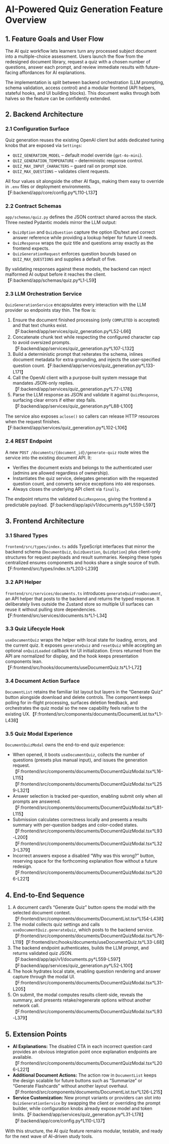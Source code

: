 # AI-Powered Quiz Generation Feature Overview

## 1. Feature Goals and User Flow
The AI quiz workflow lets learners turn any processed subject document into a multiple-choice assessment. Users launch the flow from the redesigned document library, request a quiz with a chosen number of questions, answer each prompt, and review immediate results with future-facing affordances for AI explanations.

The implementation is split between backend orchestration (LLM prompting, schema validation, access control) and a modular frontend (API helpers, stateful hooks, and UI building blocks). This document walks through both halves so the feature can be confidently extended.

## 2. Backend Architecture

### 2.1 Configuration Surface
Quiz generation reuses the existing OpenAI client but adds dedicated tuning knobs that are exposed via `Settings`:

- `QUIZ_GENERATION_MODEL` – default model override (`gpt-4o-mini`).
- `QUIZ_GENERATION_TEMPERATURE` – deterministic response control.
- `QUIZ_MAX_INPUT_CHARACTERS` – guard rail on prompt size.
- `QUIZ_MAX_QUESTIONS` – validates client requests.

All four values sit alongside the other AI flags, making them easy to override in `.env` files or deployment environments.【F:backend/app/core/config.py†L110-L137】

### 2.2 Contract Schemas
`app/schemas/quiz.py` defines the JSON contract shared across the stack. Three nested Pydantic models mirror the LLM output:

- `QuizOption` and `QuizQuestion` capture the option IDs/text and correct answer reference while providing a lookup helper for future UI needs.
- `QuizResponse` wraps the quiz title and questions array exactly as the frontend expects.
- `QuizGenerationRequest` enforces question bounds based on `QUIZ_MAX_QUESTIONS` and supplies a default of five.

By validating responses against these models, the backend can reject malformed AI output before it reaches the client.【F:backend/app/schemas/quiz.py†L1-L59】

### 2.3 LLM Orchestration Service
`QuizGenerationService` encapsulates every interaction with the LLM provider so endpoints stay thin. The flow is:

1. Ensure the document finished processing (only `COMPLETED` is accepted) and that text chunks exist.【F:backend/app/services/quiz_generation.py†L52-L66】
2. Concatenate chunk text while respecting the configured character cap to avoid oversized prompts.【F:backend/app/services/quiz_generation.py†L107-L132】
3. Build a deterministic prompt that reiterates the schema, inlines document metadata for extra grounding, and injects the user-specified question count.【F:backend/app/services/quiz_generation.py†L133-L171】
4. Call the OpenAI client with a purpose-built system message that mandates JSON-only replies.【F:backend/app/services/quiz_generation.py†L77-L178】
5. Parse the LLM response as JSON and validate it against `QuizResponse`, surfacing clear errors if either step fails.【F:backend/app/services/quiz_generation.py†L88-L100】

The service also exposes `aclose()` so callers can release HTTP resources when the request finishes.【F:backend/app/services/quiz_generation.py†L102-L106】

### 2.4 REST Endpoint
A new `POST /documents/{document_id}/generate-quiz` route wires the service into the existing document API. It:

- Verifies the document exists and belongs to the authenticated user (admins are allowed regardless of ownership).
- Instantiates the quiz service, delegates generation with the requested question count, and converts service exceptions into `400` responses.
- Always closes the underlying API client via `finally`.

The endpoint returns the validated `QuizResponse`, giving the frontend a predictable payload.【F:backend/app/api/v1/documents.py†L559-L597】

## 3. Frontend Architecture

### 3.1 Shared Types
`frontend/src/types/index.ts` adds TypeScript interfaces that mirror the backend schema (`DocumentQuiz`, `QuizQuestion`, `QuizOption`) plus client-only structures for request payloads and result summaries. Keeping these types centralized ensures components and hooks share a single source of truth.【F:frontend/src/types/index.ts†L203-L239】

### 3.2 API Helper
`frontend/src/services/documents.ts` introduces `generateQuizFromDocument`, an API helper that posts to the backend and returns the typed response. It deliberately lives outside the Zustand store so multiple UI surfaces can reuse it without pulling store dependencies.【F:frontend/src/services/documents.ts†L1-L34】

### 3.3 Quiz Lifecycle Hook
`useDocumentQuiz` wraps the helper with local state for loading, errors, and the current quiz. It exposes `generateQuiz` and `resetQuiz` while accepting an optional `onQuizLoaded` callback for UI initialization. Errors returned from the API are normalized for display, and the hook keeps presentation components lean.【F:frontend/src/hooks/documents/useDocumentQuiz.ts†L1-L72】

### 3.4 Document Action Surface
`DocumentList` retains the familiar list layout but layers in the “Generate Quiz” button alongside download and delete controls. The component keeps polling for in-flight processing, surfaces deletion feedback, and orchestrates the quiz modal so the new capability feels native to the existing UX.【F:frontend/src/components/documents/DocumentList.tsx†L1-L438】

### 3.5 Quiz Modal Experience
`DocumentQuizModal` owns the end-to-end quiz experience:

- When opened, it boots `useDocumentQuiz`, collects the number of questions (presets plus manual input), and issues the generation request.【F:frontend/src/components/documents/DocumentQuizModal.tsx†L16-L115】【F:frontend/src/components/documents/DocumentQuizModal.tsx†L259-L321】
- Answer selection is tracked per-question, enabling submit only when all prompts are answered.【F:frontend/src/components/documents/DocumentQuizModal.tsx†L81-L115】
- Submission calculates correctness locally and presents a results summary with per-question badges and color-coded states.【F:frontend/src/components/documents/DocumentQuizModal.tsx†L93-L200】【F:frontend/src/components/documents/DocumentQuizModal.tsx†L323-L379】
- Incorrect answers expose a disabled “Why was this wrong?” button, reserving space for the forthcoming explanation flow without a future redesign.【F:frontend/src/components/documents/DocumentQuizModal.tsx†L206-L221】

## 4. End-to-End Sequence
1. A document card’s “Generate Quiz” button opens the modal with the selected document context.【F:frontend/src/components/documents/DocumentList.tsx†L154-L438】
2. The modal collects quiz settings and calls `useDocumentQuiz.generateQuiz`, which posts to the backend service.【F:frontend/src/components/documents/DocumentQuizModal.tsx†L76-L119】【F:frontend/src/hooks/documents/useDocumentQuiz.ts†L33-L68】
3. The backend endpoint authenticates, builds the LLM prompt, and returns validated quiz JSON.【F:backend/app/api/v1/documents.py†L559-L597】【F:backend/app/services/quiz_generation.py†L52-L100】
4. The hook hydrates local state, enabling question rendering and answer capture through the modal UI.【F:frontend/src/components/documents/DocumentQuizModal.tsx†L31-L205】
5. On submit, the modal computes results client-side, reveals the summary, and presents retake/regenerate options without another network call.【F:frontend/src/components/documents/DocumentQuizModal.tsx†L93-L379】

## 5. Extension Points
- **AI Explanations:** The disabled CTA in each incorrect question card provides an obvious integration point once explanation endpoints are available.【F:frontend/src/components/documents/DocumentQuizModal.tsx†L206-L221】
- **Additional Document Actions:** The action row in `DocumentList` keeps the design scalable for future buttons such as “Summarize” or “Generate Flashcards” without another layout overhaul.【F:frontend/src/components/documents/DocumentList.tsx†L126-L215】
- **Service Customization:** New prompt variants or providers can slot into `QuizGenerationService` by swapping the client or overriding the prompt builder, while configuration knobs already expose model and token limits.【F:backend/app/services/quiz_generation.py†L31-L178】【F:backend/app/core/config.py†L110-L137】

With this structure, the AI quiz feature remains modular, testable, and ready for the next wave of AI-driven study tools.